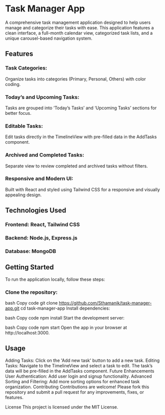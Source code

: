 # Task Manager App
A comprehensive task management application designed to help users manage and categorize their tasks with ease. This application features a clean interface, a full-month calendar view, categorized task lists, and a unique carousel-based navigation system.

## Features
### Task Categories: 
Organize tasks into categories (Primary, Personal, Others) with color coding.
### Today’s and Upcoming Tasks: 
Tasks are grouped into ‘Today’s Tasks’ and ‘Upcoming Tasks’ sections for better focus.
### Editable Tasks: 
Edit tasks directly in the TimelineView with pre-filled data in the AddTasks component.
### Archived and Completed Tasks: 
Separate view to review completed and archived tasks without filters.
### Responsive and Modern UI: 
Built with React and styled using Tailwind CSS for a responsive and visually appealing design.


## Technologies Used
### Frontend: React, Tailwind CSS
### Backend: Node.js, Express.js 
### Database: MongoDB 

## Getting Started
To run the application locally, follow these steps:

### Clone the repository:

bash
Copy code
git clone https://github.com/Sthamanik/task-manager-app.git
cd task-manager-app
Install dependencies:

bash
Copy code
npm install
Start the development server:

bash
Copy code
npm start
Open the app in your browser at http://localhost:3000.

## Usage
Adding Tasks: Click on the 'Add new task' button to add a new task.
Editing Tasks: Navigate to the TimelineView and select a task to edit. The task’s data will be pre-filled in the AddTasks component.
Future Enhancements
User Authentication: Add user login and signup functionality.
Advanced Sorting and Filtering: Add more sorting options for enhanced task organization.
Contributing
Contributions are welcome! Please fork this repository and submit a pull request for any improvements, fixes, or features.

License
This project is licensed under the MIT License.
